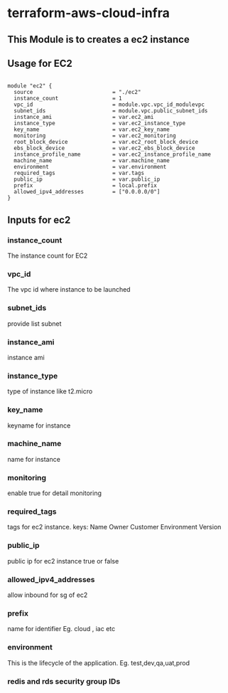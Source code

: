 # terraform-aws-cloud-infra

## This Module is to creates a ec2 instance

## Usage for EC2

```hcl

module "ec2" {
  source                         = "./ec2"
  instance_count                 = 1
  vpc_id                         = module.vpc.vpc_id_modulevpc
  subnet_ids                     = module.vpc.public_subnet_ids
  instance_ami                   = var.ec2_ami
  instance_type                  = var.ec2_instance_type
  key_name                       = var.ec2_key_name
  monitoring                     = var.ec2_monitoring
  root_block_device              = var.ec2_root_block_device
  ebs_block_device               = var.ec2_ebs_block_device
  instance_profile_name          = var.ec2_instance_profile_name
  machine_name                   = var.machine_name
  environment                    = var.environment
  required_tags                  = var.tags
  public_ip                      = var.public_ip
  prefix                         = local.prefix
  allowed_ipv4_addresses         = ["0.0.0.0/0"]
}

```

## Inputs for ec2

### instance_count
The instance count for EC2

### vpc_id
The vpc id where instance to be launched

### subnet_ids
provide list subnet

### instance_ami
instance ami 

### instance_type
type of instance like t2.micro

### key_name
keyname for instance

### machine_name
name for instance

### monitoring
enable true for detail monitoring

### required_tags
tags for ec2 instance. keys:
Name
Owner
Customer
Environment
Version

### public_ip
public ip for ec2 instance true or false

### allowed_ipv4_addresses
allow inbound for sg of ec2

### prefix
name for identifier Eg. cloud , iac etc

### environment
This is the lifecycle of the application. Eg. test,dev,qa,uat,prod

### redis and rds security group IDs